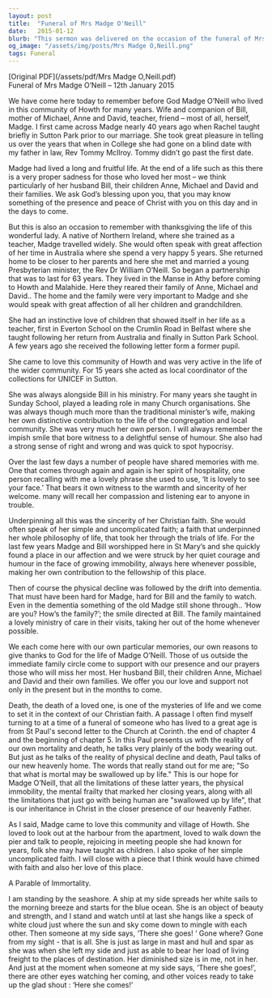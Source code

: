 ```yaml
---
layout: post
title:  "Funeral of Mrs Madge O'Neill"
date:   2015-01-12
blurb: "This sermon was delivered on the occasion of the funeral of Mrs Madge O'Neill, a beloved member of the Howth community. The sermon reflects on her life, her contributions to the community, her faith, and her family. The sermon also addresses the challenges of aging and dementia, and offers a message of hope and immortality."
og_image: "/assets/img/posts/Mrs Madge O,Neill.png"
tags: Funeral
---
```

[Original PDF](/assets/pdf/Mrs Madge O,Neill.pdf)    
Funeral of Mrs Madge O’Neill – 12th January 2015

We have come here today to remember before God Madge O’Neill who lived in this community of Howth for many years. Wife and companion of Bill, mother of Michael, Anne and David, teacher, friend – most of all, herself, Madge. I first came across Madge nearly 40 years ago when Rachel taught briefly in Sutton Park prior to our marriage. She took great pleasure in telling us over the years that when in College she had gone on a blind date with my father in law, Rev Tommy McIlroy. Tommy didn’t go past the first date.

Madge had lived a long and fruitful life. At the end of a life such as this there is a very proper sadness for those who loved her most – we think particularly of her husband Bill, their children Anne, Michael and David and their families. We ask God’s blessing upon you, that you may know something of the presence and peace of Christ with you on this day and in the days to come.

But this is also an occasion to remember with thanksgiving the life of this wonderful lady. A native of Northern Ireland, where she trained as a teacher, Madge travelled widely. She would often speak with great affection of her time in Australia where she spend a very happy 5 years. She returned home to be closer to her parents and here she met and married a young Presbyterian minister, the Rev Dr William O’Neill. So began a partnership that was to last for 63 years. They lived in the Manse in Athy before coming to Howth and Malahide. Here they reared their family of Anne, Michael and David.. The home and the family were very important to Madge and she would speak with great affection of all her children and grandchildren.

She had an instinctive love of children that showed itself in her life as a teacher, first in Everton School on the Crumlin Road in Belfast where she taught following her return from Australia and finally in Sutton Park School. A few years ago she received the following letter form a former pupil.

She came to love this community of Howth and was very active in the life of the wider community. For 15 years she acted as local coordinator of the collections for UNICEF in Sutton.

She was always alongside Bill in his ministry. For many years she taught in Sunday School, played a leading role in many Church organisations. She was always though much more than the traditional minister’s wife, making her own distinctive contribution to the life of the congregation and local community. She was very much her own person. I will always remember the impish smile that bore witness to a delightful sense of humour. She also had a strong sense of right and wrong and was quick to spot hypocrisy.

Over the last few days a number of people have shared memories with me. One that comes through again and again is her spirit of hospitality, one person recalling with me a lovely phrase she used to use, ‘It is lovely to see your face.’ That bears it own witness to the warmth and sincerity of her welcome. many will recall her compassion and listening ear to anyone in trouble.

Underpinning all this was the sincerity of her Christian faith. She would often speak of her simple and uncomplicated faith; a faith that underpinned her whole philosophy of life, that took her through the trials of life. For the last few years Madge and Bill worshipped here in St Mary’s and she quickly found a place in our affection and we were struck by her quiet courage and humour in the face of growing immobility, always here whenever possible, making her own contribution to the fellowship of this place.

Then of course the physical decline was followed by the drift into dementia. That must have been hard for Madge, hard for Bill and the family to watch. Even in the dementia something of the old Madge still shone through.. ‘How are you? How’s the family?’; the smile directed at Bill. The family maintained a lovely ministry of care in their visits, taking her out of the home whenever possible.

We each come here with our own particular memories, our own reasons to give thanks to God for the life of Madge O’Neill. Those of us outside the immediate family circle come to support with our presence and our prayers those who will miss her most. Her husband Bill, their children Anne, Michael and David and their own families. We offer you our love and support not only in the present but in the months to come.

Death, the death of a loved one, is one of the mysteries of life and we come to set it in the context of our Christian faith. A passage I often find myself turning to at a time of a funeral of someone who has lived to a great age is from St Paul's second letter to the Church at Corinth. the end of chapter 4 and the beginning of chapter 5. In this Paul presents us with the reality of our own mortality and death, he talks very plainly of the body wearing out. But just as he talks of the reality of physical decline and death, Paul talks of our new heavenly home. The words that really stand out for me are; "So that what is mortal may be swallowed up by life." This is our hope for Madge O’Neill, that all the limitations of these latter years, the physical immobility, the mental frailty that marked her closing years, along with all the limitations that just go with being human are "swallowed up by life", that is our inheritance in Christ in the closer presence of our heavenly Father.

As I said, Madge came to love this community and village of Howth. She loved to look out at the harbour from the apartment, loved to walk down the pier and talk to people, rejoicing in meeting people she had known for years, folk she may have taught as children. I also spoke of her simple uncomplicated faith. I will close with a piece that I think would have chimed with faith and also her love of this place.

A Parable of Immortality.

I am standing by the seashore. A ship at my side spreads her white sails to the morning breeze and starts for the blue ocean. She is an object of beauty and strength, and I stand and watch until at last she hangs like a speck of white cloud just where the sun and sky come down to mingle with each other. Then someone at my side says, ‘There she goes! ‘ Gone where? Gone from my sight - that is all. She is just as large in mast and hull and spar as she was when she left my side and just as able to bear her load of living freight to the places of destination. Her diminished size is in me, not in her. And just at the moment when someone at my side says, ‘There she goes!’, there are other eyes watching her coming, and other voices ready to take up the glad shout : ‘Here she comes!’

